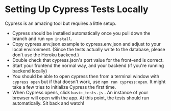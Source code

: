 # Setting Up Cypress Tests Locally

Cypress is an amazing tool but requires a little setup.

- Cypress should be installed automatically once you pull down the branch and run `npm install`.
- Copy cypress.env.json.example to cypress.env.json and adjust to your local environment. (Since the tests actually write to the database, please don't use the Heroku backend.)
- Double check that cypress.json's port value for the front-end is correct.
- Start your frontend the normal way, and your backend (if you're running backend locally)
- You should be able to open cypress then from a terminal window with `cypress open` but if that doesn't work, use `npm run cypress:open`. It might take a few tries to initialize Cypress the first time.
- When Cypress opens, click `basic_tests.js` . An instance of your browser will open with the app. At this point, the tests should run automatically. Sit back and watch!
